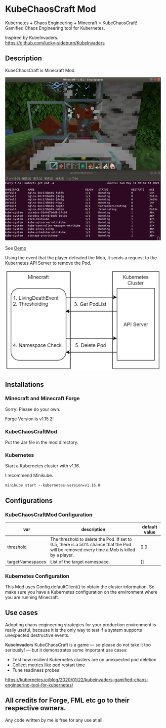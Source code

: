 # KubeChaosCraft Mod

Kubernetes + Chaos Engineering + Minecraft = KubeChaosCraft!  
Gamified Chaos Engineering tool for Kubernetes.

Inspired by KubeInvaders.  
https://github.com/lucky-sideburn/KubeInvaders


## Description

KubeChaosCraft is Minecraft Mod.

![Architecture](doc/image.png "Let`s delete Pod!")

See [Demo](https://github.com/gashirar/KubeChaosCraftMod/blob/master/doc/demo.gif)

Using the event that the player defeated the Mob, it sends a request to the Kubernetes API Server to remove the Pod.

![Architecture](doc/architecture.jpg "Architecture")


## Installations

### Minecraft and Minecraft Forge

Sorry! Please do your own.

Forge Version is v1.15.2!



### KubeChaosCraftMod

Put the Jar file in the mod directory.



### Kubernetes

Start a Kubernetes cluster with v1.16.

I recommend Minikube.

`minikube start --kubernetes-version=v1.16.0`



## Configurations

### KubeChaosCraftMod Configuration
| var              | description                                                  | default value |
| ---------------- | ------------------------------------------------------------ | ------------- |
| threshold        | The threshold to delete the Pod. If set to 0.5, there is a 50% chance that the Pod will be removed every time a Mob is killed by a player. | 0.0           |
| targetNamespaces | List of the target namespace.                                | []            |

### Kubernetes Configuration
This Mod uses Config.defaultClient() to obtain the cluster information. So make sure you have a Kubernetes configuration on the environment where you are running Minecraft.



## Use cases



Adopting chaos engineering strategies for your production environment is really useful, because it is the only way to test if a system supports unexpected destructive events.

~~KubeInvaders~~ KubeChaosCraft is a game — so please do not take it too seriously! — but it demonstrates some important use cases:

- Test how resilient Kubernetes clusters are on unexpected pod deletion
- Collect metrics like pod restart time
- Tune readiness probes

https://kubernetes.io/blog/2020/01/22/kubeinvaders-gamified-chaos-engineering-tool-for-kubernetes/



## All credits for Forge, FML etc go to their respective owners.

Any code written by me is free for any use at all.